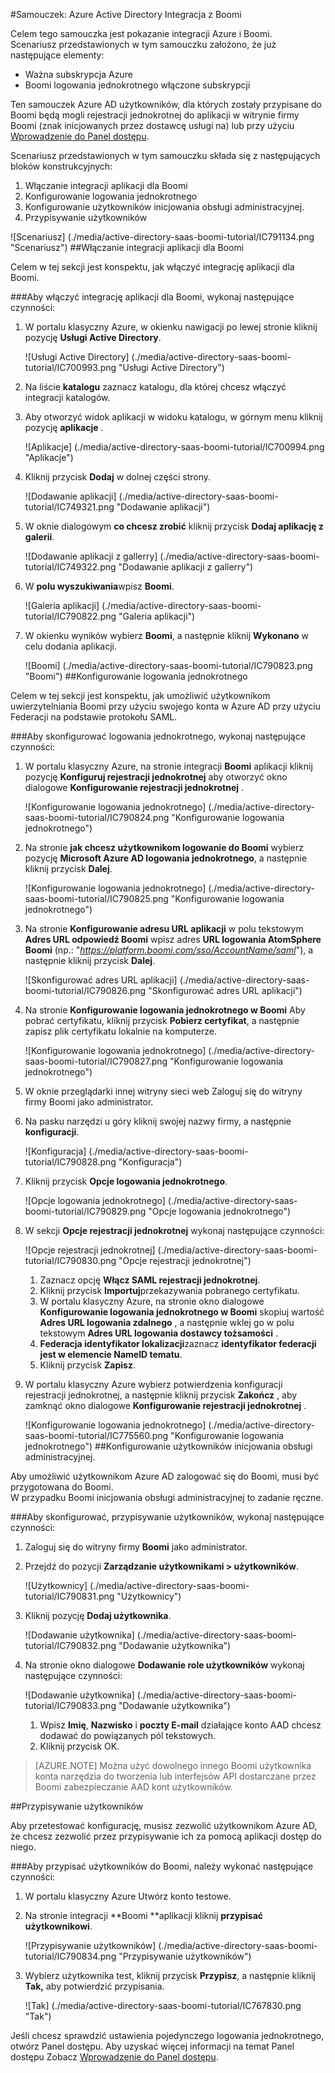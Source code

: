 <properties 
    pageTitle="Samouczek: Azure Active Directory Integracja z Boomi | Microsoft Azure" 
    description="Dowiedz się, jak użyć Boomi z usługi Azure Active Directory w celu włączenia rejestracji jednokrotnej, automatycznego inicjowania obsługi administracyjnej i nie tylko!" 
    services="active-directory" 
    authors="jeevansd"  
    documentationCenter="na" 
    manager="femila"/>
<tags 
    ms.service="active-directory" 
    ms.devlang="na" 
    ms.topic="article" 
    ms.tgt_pltfrm="na" 
    ms.workload="identity" 
    ms.date="09/29/2016" 
    ms.author="jeedes" />

#<a name="tutorial-azure-active-directory-integration-with-boomi"></a>Samouczek: Azure Active Directory Integracja z Boomi

Celem tego samouczka jest pokazanie integracji Azure i Boomi.  
Scenariusz przedstawionych w tym samouczku założono, że już następujące elementy:

-   Ważna subskrypcja Azure
-   Boomi logowania jednokrotnego włączone subskrypcji

Ten samouczek Azure AD użytkowników, dla których zostały przypisane do Boomi będą mogli rejestracji jednokrotnej do aplikacji w witrynie firmy Boomi (znak inicjowanych przez dostawcę usługi na) lub przy użyciu [Wprowadzenie do Panel dostępu](active-directory-saas-access-panel-introduction.md).

Scenariusz przedstawionych w tym samouczku składa się z następujących bloków konstrukcyjnych:

1.  Włączanie integracji aplikacji dla Boomi
2.  Konfigurowanie logowania jednokrotnego
3.  Konfigurowanie użytkowników inicjowania obsługi administracyjnej.
4.  Przypisywanie użytkowników

![Scenariusz] (./media/active-directory-saas-boomi-tutorial/IC791134.png "Scenariusz")
##<a name="enabling-the-application-integration-for-boomi"></a>Włączanie integracji aplikacji dla Boomi

Celem w tej sekcji jest konspektu, jak włączyć integrację aplikacji dla Boomi.

###<a name="to-enable-the-application-integration-for-boomi-perform-the-following-steps"></a>Aby włączyć integrację aplikacji dla Boomi, wykonaj następujące czynności:

1.  W portalu klasyczny Azure, w okienku nawigacji po lewej stronie kliknij pozycję **Usługi Active Directory**.

    ![Usługi Active Directory] (./media/active-directory-saas-boomi-tutorial/IC700993.png "Usługi Active Directory")

2.  Na liście **katalogu** zaznacz katalogu, dla której chcesz włączyć integracji katalogów.

3.  Aby otworzyć widok aplikacji w widoku katalogu, w górnym menu kliknij pozycję **aplikacje** .

    ![Aplikacje] (./media/active-directory-saas-boomi-tutorial/IC700994.png "Aplikacje")

4.  Kliknij przycisk **Dodaj** w dolnej części strony.

    ![Dodawanie aplikacji] (./media/active-directory-saas-boomi-tutorial/IC749321.png "Dodawanie aplikacji")

5.  W oknie dialogowym **co chcesz zrobić** kliknij przycisk **Dodaj aplikację z galerii**.

    ![Dodawanie aplikacji z gallerry] (./media/active-directory-saas-boomi-tutorial/IC749322.png "Dodawanie aplikacji z gallerry")

6.  W **polu wyszukiwania**wpisz **Boomi**.

    ![Galeria aplikacji] (./media/active-directory-saas-boomi-tutorial/IC790822.png "Galeria aplikacji")

7.  W okienku wyników wybierz **Boomi**, a następnie kliknij **Wykonano** w celu dodania aplikacji.

    ![Boomi] (./media/active-directory-saas-boomi-tutorial/IC790823.png "Boomi")
##<a name="configuring-single-sign-on"></a>Konfigurowanie logowania jednokrotnego

Celem w tej sekcji jest konspektu, jak umożliwić użytkownikom uwierzytelniania Boomi przy użyciu swojego konta w Azure AD przy użyciu Federacji na podstawie protokołu SAML.

###<a name="to-configure-single-sign-on-perform-the-following-steps"></a>Aby skonfigurować logowania jednokrotnego, wykonaj następujące czynności:

1.  W portalu klasyczny Azure, na stronie integracji **Boomi** aplikacji kliknij pozycję **Konfiguruj rejestracji jednokrotnej** aby otworzyć okno dialogowe **Konfigurowanie rejestracji jednokrotnej** .

    ![Konfigurowanie logowania jednokrotnego] (./media/active-directory-saas-boomi-tutorial/IC790824.png "Konfigurowanie logowania jednokrotnego")

2.  Na stronie **jak chcesz użytkownikom logowanie do Boomi** wybierz pozycję **Microsoft Azure AD logowania jednokrotnego**, a następnie kliknij przycisk **Dalej**.

    ![Konfigurowanie logowania jednokrotnego] (./media/active-directory-saas-boomi-tutorial/IC790825.png "Konfigurowanie logowania jednokrotnego")

3.  Na stronie **Konfigurowanie adresu URL aplikacji** w polu tekstowym **Adres URL odpowiedź Boomi** wpisz adres **URL logowania AtomSphere Boomi** (np.: "*https://platform.boomi.com/sso/AccountName/saml*"), a następnie kliknij przycisk **Dalej**.

    ![Skonfigurować adres URL aplikacji] (./media/active-directory-saas-boomi-tutorial/IC790826.png "Skonfigurować adres URL aplikacji")

4.  Na stronie **Konfigurowanie logowania jednokrotnego w Boomi** Aby pobrać certyfikatu, kliknij przycisk **Pobierz certyfikat**, a następnie zapisz plik certyfikatu lokalnie na komputerze.

    ![Konfigurowanie logowania jednokrotnego] (./media/active-directory-saas-boomi-tutorial/IC790827.png "Konfigurowanie logowania jednokrotnego")

5.  W oknie przeglądarki innej witryny sieci web Zaloguj się do witryny firmy Boomi jako administrator.

6.  Na pasku narzędzi u góry kliknij swojej nazwy firmy, a następnie **konfiguracji**.

    ![Konfiguracja] (./media/active-directory-saas-boomi-tutorial/IC790828.png "Konfiguracja")

7.  Kliknij przycisk **Opcje logowania jednokrotnego**.

    ![Opcje logowania jednokrotnego] (./media/active-directory-saas-boomi-tutorial/IC790829.png "Opcje logowania jednokrotnego")

8.  W sekcji **Opcje rejestracji jednokrotnej** wykonaj następujące czynności:

    ![Opcje rejestracji jednokrotnej] (./media/active-directory-saas-boomi-tutorial/IC790830.png "Opcje rejestracji jednokrotnej")

    1.  Zaznacz opcję **Włącz SAML rejestracji jednokrotnej**.
    2.  Kliknij przycisk **Importuj**przekazywania pobranego certyfikatu.
    3.  W portalu klasyczny Azure, na stronie okno dialogowe **Konfigurowanie logowania jednokrotnego w Boomi** skopiuj wartość **Adres URL logowania zdalnego** , a następnie wklej go w polu tekstowym **Adres URL logowania dostawcy tożsamości** .
    4.  **Federacja identyfikator lokalizacji**zaznacz **identyfikator federacji jest w elemencie NameID tematu**.
    5.  Kliknij przycisk **Zapisz**.

9.  W portalu klasyczny Azure wybierz potwierdzenia konfiguracji rejestracji jednokrotnej, a następnie kliknij przycisk **Zakończ** , aby zamknąć okno dialogowe **Konfigurowanie rejestracji jednokrotnej** .

    ![Konfigurowanie logowania jednokrotnego] (./media/active-directory-saas-boomi-tutorial/IC775560.png "Konfigurowanie logowania jednokrotnego")
##<a name="configuring-user-provisioning"></a>Konfigurowanie użytkowników inicjowania obsługi administracyjnej.

Aby umożliwić użytkownikom Azure AD zalogować się do Boomi, musi być przygotowana do Boomi.  
W przypadku Boomi inicjowania obsługi administracyjnej to zadanie ręczne.

###<a name="to-configure-user-provisioning-perform-the-following-steps"></a>Aby skonfigurować, przypisywanie użytkowników, wykonaj następujące czynności:

1.  Zaloguj się do witryny firmy **Boomi** jako administrator.

2.  Przejdź do pozycji **Zarządzanie użytkownikami \> użytkowników**.

    ![Użytkownicy] (./media/active-directory-saas-boomi-tutorial/IC790831.png "Użytkownicy")

3.  Kliknij pozycję **Dodaj użytkownika**.

    ![Dodawanie użytkownika] (./media/active-directory-saas-boomi-tutorial/IC790832.png "Dodawanie użytkownika")

4.  Na stronie okno dialogowe **Dodawanie role użytkowników** wykonaj następujące czynności:

    ![Dodawanie użytkownika] (./media/active-directory-saas-boomi-tutorial/IC790833.png "Dodawanie użytkownika")

    1.  Wpisz **Imię**, **Nazwisko** i **poczty E-mail** działające konto AAD chcesz dodawać do powiązanych pól tekstowych.
    2.  Kliknij przycisk OK.

>[AZURE.NOTE] Można użyć dowolnego innego Boomi użytkownika konta narzędzia do tworzenia lub interfejsów API dostarczane przez Boomi zabezpieczanie AAD kont użytkowników.

##<a name="assigning-users"></a>Przypisywanie użytkowników

Aby przetestować konfigurację, musisz zezwolić użytkownikom Azure AD, że chcesz zezwolić przez przypisywanie ich za pomocą aplikacji dostęp do niego.

###<a name="to-assign-users-to-boomi-perform-the-following-steps"></a>Aby przypisać użytkowników do Boomi, należy wykonać następujące czynności:

1.  W portalu klasyczny Azure Utwórz konto testowe.

2.  Na stronie integracji **Boomi **aplikacji kliknij **przypisać użytkownikowi**.

    ![Przypisywanie użytkowników] (./media/active-directory-saas-boomi-tutorial/IC790834.png "Przypisywanie użytkowników")

3.  Wybierz użytkownika test, kliknij przycisk **Przypisz**, a następnie kliknij **Tak,** aby potwierdzić przypisania.

    ![Tak] (./media/active-directory-saas-boomi-tutorial/IC767830.png "Tak")

Jeśli chcesz sprawdzić ustawienia pojedynczego logowania jednokrotnego, otwórz Panel dostępu. Aby uzyskać więcej informacji na temat Panel dostępu Zobacz [Wprowadzenie do Panel dostępu](active-directory-saas-access-panel-introduction.md).
